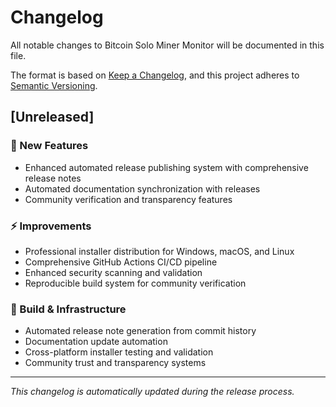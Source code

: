 # Changelog

All notable changes to Bitcoin Solo Miner Monitor will be documented in this file.

The format is based on [Keep a Changelog](https://keepachangelog.com/en/1.0.0/),
and this project adheres to [Semantic Versioning](https://semver.org/spec/v2.0.0.html).

## [Unreleased]

### 🚀 New Features
- Enhanced automated release publishing system with comprehensive release notes
- Automated documentation synchronization with releases
- Community verification and transparency features

### ⚡ Improvements
- Professional installer distribution for Windows, macOS, and Linux
- Comprehensive GitHub Actions CI/CD pipeline
- Enhanced security scanning and validation
- Reproducible build system for community verification

### 🔧 Build & Infrastructure
- Automated release note generation from commit history
- Documentation update automation
- Cross-platform installer testing and validation
- Community trust and transparency systems

---

*This changelog is automatically updated during the release process.*